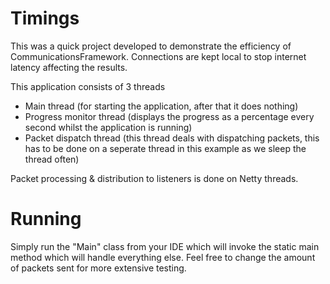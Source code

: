 # Timings

This was a quick project developed to demonstrate the efficiency of CommunicationsFramework.
Connections are kept local to stop internet latency affecting the results.

This application consists of 3 threads

* Main thread (for starting the application, after that it does nothing)
* Progress monitor thread (displays the progress as a percentage every second whilst the application is running)
* Packet dispatch thread (this thread deals with dispatching packets, this has to be done on a seperate thread in this example as we sleep the thread often)

Packet processing & distribution to listeners is done on Netty threads.

# Running

Simply run the "Main" class from your IDE which will invoke the static main method which will handle everything else.
Feel free to change the amount of packets sent for more extensive testing.
